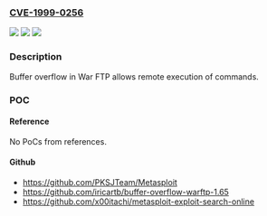 ### [CVE-1999-0256](https://cve.mitre.org/cgi-bin/cvename.cgi?name=CVE-1999-0256)
![](https://img.shields.io/static/v1?label=Product&message=n%2Fa&color=blue)
![](https://img.shields.io/static/v1?label=Version&message=n%2Fa&color=blue)
![](https://img.shields.io/static/v1?label=Vulnerability&message=n%2Fa&color=brighgreen)

### Description

Buffer overflow in War FTP allows remote execution of commands.

### POC

#### Reference
No PoCs from references.

#### Github
- https://github.com/PKSJTeam/Metasploit
- https://github.com/iricartb/buffer-overflow-warftp-1.65
- https://github.com/x00itachi/metasploit-exploit-search-online

